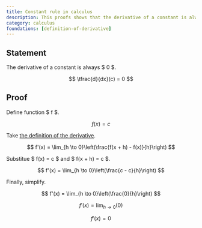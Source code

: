 ```yaml
---
title: Constant rule in calculus
description: This proofs shows that the derivative of a constant is always zero.
category: calculus
foundations: [definition-of-derivative]
---
```


## Statement

The derivative of a constant is always $ 0 $.

$$ \tfrac{d}{dx}(c) = 0 $$

## Proof

Define function $ f $.

$$ f(x) = c $$

Take [the definition of the derivative](/proofs/definition-of-derivative).

$$ f'(x) = \lim_{h \to 0}\left(\frac{f(x + h) - f(x)}{h}\right) $$

Substitue $ f(x) = c $ and $ f(x + h) = c $.

$$ f'(x) = \lim_{h \to 0}\left(\frac{c - c}{h}\right) $$

Finally, simplify.

$$ f'(x) = \lim_{h \to 0}\left(\frac{0}{h}\right) $$

$$ f'(x) = \lim_{h \to 0}\big(0\big) $$

$$ f'(x) = 0 $$
